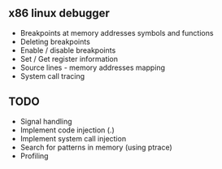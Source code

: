 ## x86 linux debugger

- Breakpoints at memory addresses symbols and functions
- Deleting breakpoints
- Enable / disable breakpoints
- Set / Get register information
- Source lines - memory addresses mapping
- System call tracing

## TODO

- Signal handling
- Implement code injection (.)
- Implement system call injection
- Search for patterns in memory (using ptrace)
- Profiling
